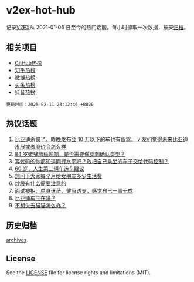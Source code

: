 # v2ex-hot-hub

 记录[V2EX](https://www.v2ex.com/)从 2021-01-06 日至今的热门话题。每小时抓取一次数据，按天[归档](archives)。
 
 ## 相关项目

- [GitHub热榜](https://github.com/lonnyzhang423/github-hot-hub)
- [知乎热榜](https://github.com/lonnyzhang423/zhihu-hot-hub)
- [微博热榜](https://github.com/lonnyzhang423/weibo-hot-hub)
- [头条热榜](https://github.com/lonnyzhang423/toutiao-hot-hub)
- [抖音热榜](https://github.com/lonnyzhang423/douyin-hot-hub)


 `更新时间：2025-02-11 23:12:46 +0800`

## 热议话题

1. [比亚迪杀疯了，昨晚发布会 10 万以下的车也有智驾， v 友们觉得未来比亚迪发展或者股价会怎么样](https://www.v2ex.com/t/1110498)
1. [84 岁姥爷肺癌晚期，是否需要做穿刺确认类型？](https://www.v2ex.com/t/1110493)
1. [写代码的你都知道同行水平吧？敢把自己乘坐的车子交给代码控制？](https://www.v2ex.com/t/1110518)
1. [60 岁，人生第二辆车选车建议](https://www.v2ex.com/t/1110494)
1. [想问下大家每个月给女朋友多少生活费](https://www.v2ex.com/t/1110706)
1. [炒股有什么需要注意的](https://www.v2ex.com/t/1110500)
1. [面试被拒、单身迷茫、健康透支，感觉自己一事无成](https://www.v2ex.com/t/1110479)
1. [比亚迪车主在吗？](https://www.v2ex.com/t/1110503)
1. [不想失去猫猫怎么办？](https://www.v2ex.com/t/1110580)

## 历史归档

[archives](archives)

## License

See the [LICENSE](LICENSE) file for license rights and limitations (MIT).
